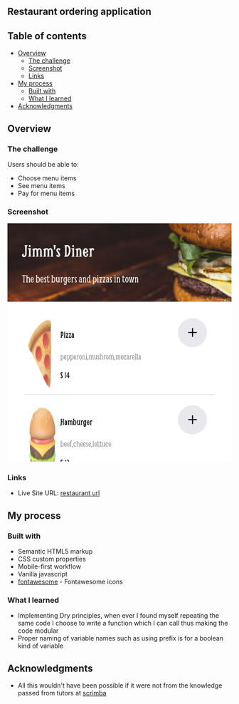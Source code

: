 ## Restaurant ordering application
## Table of contents

- [Overview](#overview)
  - [The challenge](#the-challenge)
  - [Screenshot](#screenshot)
  - [Links](#links)
- [My process](#my-process)
  - [Built with](#built-with)
  - [What I learned](#what-i-learned)
- [Acknowledgments](#acknowledgments)

## Overview

### The challenge

Users should be able to:

- Choose menu items
- See menu items
- Pay for menu items

### Screenshot

![](./screenshot1.png)


### Links

- Live Site URL: [restaurant url](https://restaurant-ordering-r6yn0aipi-clinton-dev.vercel.app/)

## My process

### Built with

- Semantic HTML5 markup
- CSS custom properties
- Mobile-first workflow
- Vanilla javascript
- [fontawesome](https://cdnjs.com/libraries/font-awesome) - Fontawesome icons


### What I learned
- Implementing Dry principles, when ever I found myself repeating the same code I choose to write a function which I can call thus making the code modular
- Proper naming of variable names such as using prefix is for a boolean kind of variable

## Acknowledgments

- All this wouldn't have been possible if it were not from the knowledge passed from tutors at [scrimba](https://www.google.com/url?sa=t&rct=j&q=&esrc=s&source=web&cd=&cad=rja&uact=8&ved=2ahUKEwiR-eK3n8z6AhVRsaQKHcIfClUQFnoECBYQAQ&url=https%3A%2F%2Fscrimba.com%2Fabout&usg=AOvVaw1LGuR5RjRSUYOF1gxZtpwO)

